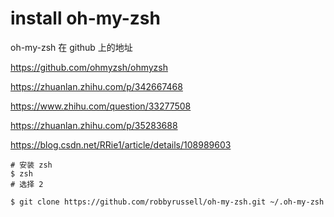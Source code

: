 # install oh-my-zsh

oh-my-zsh 在 github 上的地址

https://github.com/ohmyzsh/ohmyzsh

https://zhuanlan.zhihu.com/p/342667468

https://www.zhihu.com/question/33277508

https://zhuanlan.zhihu.com/p/35283688

https://blog.csdn.net/RRie1/article/details/108989603


```shell
# 安装 zsh
$ zsh
# 选择 2

$ git clone https://github.com/robbyrussell/oh-my-zsh.git ~/.oh-my-zsh
```

